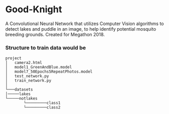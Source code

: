# Good-Knight
A Convolutional Neural Network that utilizes Computer Vision algorithms to detect lakes and puddle in an image, to help identify potential mosquito breeding grounds. Created for Megathon 2018.
### Structure to train data would be 
```
project
│   camera2.html
│   model1_GreenAndBlue.model
│   model7_50Epochs5RepeatPhotos.model
│   test_network.py
│   train_network.py
│
└───datasets
│─────lakes
└─────notlakes
        └─────────class1
        └─────────class2
```
